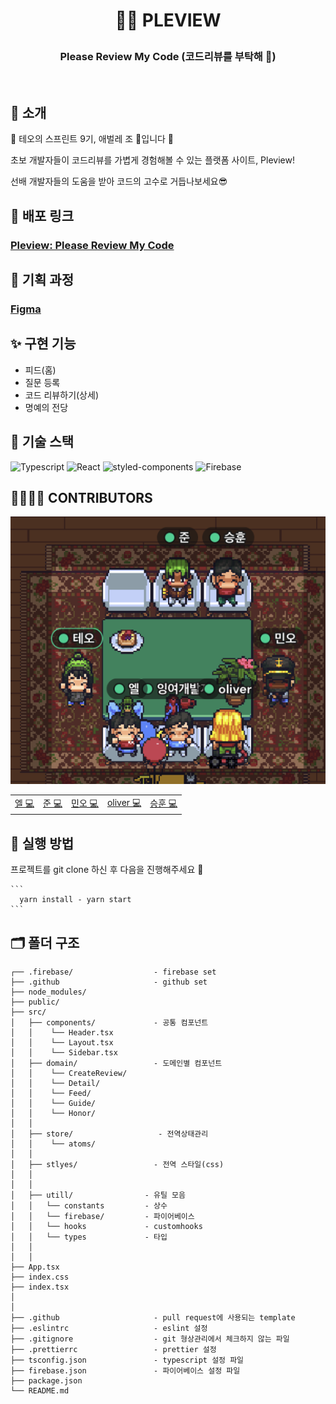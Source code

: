 
<h1><p align="center">
 🧙‍♀️ PLEVIEW
    <p></h1>
    <h3> <p align="center">Please Review My Code (코드리뷰를 부탁해 🥰)</p></h3>
    
<br/>
    
## 🧨  소개

💙 테오의 스프린트 9기, 애벌레 조 🐛입니다 💙

<p>초보 개발자들이 코드리뷰를 가볍게 경험해볼 수 있는 플랫폼 사이트, Pleview!</p>
<p>선배 개발자들의 도움을 받아 코드의 고수로 거듭나보세요😎</p>

## 🎉 배포 링크
### [Pleview: Please Review My Code](https://pleview-898b3.web.app/)


## 🐩 기획 과정
### [Figma](https://www.figma.com/file/eJMB98Z3fAHhQJUnyOxqTS/%ED%85%8C%EC%98%A4%EC%9D%98-%EC%8A%A4%ED%94%84%EB%A6%B0%ED%8A%B8-9%EA%B8%B0---3%EC%A1%B0?node-id=0%3A1)

## ✨ 구현 기능
- 피드(홈)
- 질문 등록
- 코드 리뷰하기(상세)
- 명예의 전당

## 🧶 기술 스택
![Typescript](https://img.shields.io/badge/TypeScript-007ACC?style=for-the-badge&logo=typescript&logoColor=white)
![React](https://img.shields.io/badge/React-20232A?style=for-the-badge&logo=react&logoColor=61DAFB)
![styled-components](https://img.shields.io/badge/styled-components-DB7093?style=for-the-badge&logo=styled-components&logoColor=white) 
![Firebase](https://img.shields.io/badge/Firebase-FF7F00?style=for-the-badge&logo=firebase&logoColor=white) 

## 👩‍👩‍👧‍👦 CONTRIBUTORS
<img src="./public/images/contributors.png">
<table>
  <tr>
    <td align="center">
      <a href="https://github.com/Yena-Yun">엘 💻</a>
    </td>
    <td align="center">
      <a href="https://github.com/HyeongJun94">준 💻</a>
    </td>
    <td align="center">
      <a href="https://github.com/dhrod0325">민오 💻</a>
    </td>
    <td align="center">
      <a href="https://github.com/2-NOW">oliver 💻</a>
    </td>
   <td align="center">
      <a href="https://github.com/rlatmdgns">승훈 💻</a>
    </td>
  </tr>
</table>

## 🌸 실행 방법
 프로젝트를 git clone 하신 후 다음을 진행해주세요 🧃

    ```
      yarn install - yarn start
    ```

## 🗂 폴더 구조
```
┌── .firebase/                  - firebase set
├── .github                     - github set
├── node_modules/
├── public/                     
├── src/
│   ├── components/             - 공통 컴포넌트
│   │    └── Header.tsx            
│   │    └── Layout.tsx          
│   │    └── Sidebar.tsx        
│   ├── domain/                 - 도메인별 컴포넌트
│   │    └── CreateReview/      
│   │    └── Detail/        
│   │    └── Feed/         
│   │    └── Guide/           
│   │    └── Honor/
│   │
│   ├── store/                   - 전역상태관리
│   │    └── atoms/
│   │
│   ├── stlyes/                 - 전역 스타일(css)
│   │
│   │
│   ├── utill/                - 유틸 모음
│   │   └── constants         - 상수
│   │   └── firebase/         - 파이어베이스 
│   │   └── hooks             - customhooks
│   │   └── types             - 타입
│   │
│   │
├── App.tsx
├── index.css
├── index.tsx
│ 
│ 
├── .github                     - pull request에 사용되는 template
├── .eslintrc                   - eslint 설정        
├── .gitignore                  - git 형상관리에서 체크하지 않는 파일
├── .prettierrc                 - prettier 설정
├── tsconfig.json               - typescript 설정 파일
├── firebase.json               - 파이어베이스 설정 파일
├── package.json
└── README.md
```
